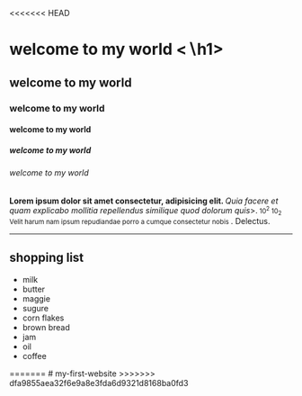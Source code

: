 <<<<<<< HEAD
<!DOCTYPE html>
<html lang="en">
<head>
    <meta charset="UTF-8">
    <meta name="viewport" content="width=device-width, initial-scale=1.0">
    <title>hello world</title>
</head>
<body>
  <h1>welcome to my world &lt;&Backslash;h1&gt;</h1> 
  <h2>welcome to my world </h2>
  <h3>welcome to my world </h3>
  <h4>welcome to my world </h4>
  <h5>welcome to my world </h5>
  <h6>welcome to my world </h6>
  <p> <b>Lorem ipsum dolor sit amet consectetur, adipisicing elit. </b> <i>Quia facere et quam explicabo mollitia repellendus similique quod dolorum quis</i>>.<small> 10<sup>2</sup> 10<sub>2</sub> Velit harum nam ipsum repudiandae porro a cumque consectetur nobis </small>. Delectus.</p>
  <hr>
  <h2> shopping list</h2>
  <ul>
    <li>milk</li>
    <li>butter</li>
    <li>maggie</li>
    <li>sugure</li>
    <li>corn flakes</li>
    <li>brown bread</li>
    <li>jam</li>
    <li>oil</li>
    <li>coffee</li>
    </ul>

    
</body>
</html>
=======
# my-first-website
>>>>>>> dfa9855aea32f6e9a8e3fda6d9321d8168ba0fd3
